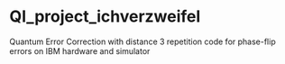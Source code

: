 # QI_project_ichverzweifel

Quantum Error Correction with distance 3 repetition code for phase-flip errors on IBM hardware and simulator
